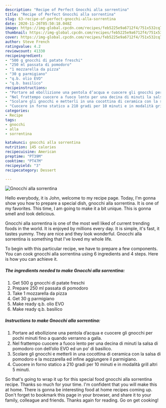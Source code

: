 ```yaml
---
description: "Recipe of Perfect Gnocchi alla sorrentina"
title: "Recipe of Perfect Gnocchi alla sorrentina"
slug: 63-recipe-of-perfect-gnocchi-alla-sorrentina
date: 2020-11-26T05:50:18.048Z
image: https://img-global.cpcdn.com/recipes/feb5225e9a6712f4/751x532cq70/gnocchi-alla-sorrentina-recipe-main-photo.jpg
thumbnail: https://img-global.cpcdn.com/recipes/feb5225e9a6712f4/751x532cq70/gnocchi-alla-sorrentina-recipe-main-photo.jpg
cover: https://img-global.cpcdn.com/recipes/feb5225e9a6712f4/751x532cq70/gnocchi-alla-sorrentina-recipe-main-photo.jpg
author: Steve French
ratingvalue: 4.2
reviewcount: 41330
recipeingredient:
- "500 g gnocchi di patate freschi"
- "250 ml passata di pomodoro"
- "1 mozzarella da pizza"
- "30 g parmigiano"
- "q.b. olio EVO"
- "q.b. basilico"
recipeinstructions:
- "Portare ad ebollizione una pentola d’acqua e cuocere gli gnocchi per pochi minuti fino a quando verranno a galla."
- "Nel frattempo cuocere a fuoco lento per una decina di minuti la salsa di pomodoro con dell’olio EVO ed un po’ di basilico."
- "Scolare gli gnocchi e metterli in una cocottina di ceramica con la salsa di pomodoro e la mozzarella ed infine aggiungere il parmigiano."
- "Cuocere in forno statico a 210 gradi per 10 minuti e in modalità grill altri 5 minuti."
categories:
- Recipe
tags:
- gnocchi
- alla
- sorrentina

katakunci: gnocchi alla sorrentina 
nutrition: 145 calories
recipecuisine: American
preptime: "PT39M"
cooktime: "PT47M"
recipeyield: "3"
recipecategory: Dessert

---
```



![Gnocchi alla sorrentina](https://img-global.cpcdn.com/recipes/feb5225e9a6712f4/751x532cq70/gnocchi-alla-sorrentina-recipe-main-photo.jpg)

Hello everybody, it is John, welcome to my recipe page. Today, I'm gonna show you how to prepare a special dish, gnocchi alla sorrentina. It is one of my favorites. This time, I am going to make it a bit unique. This is gonna smell and look delicious.

Gnocchi alla sorrentina is one of the most well liked of current trending foods in the world. It is enjoyed by millions every day. It is simple, it's fast, it tastes yummy. They are nice and they look wonderful. Gnocchi alla sorrentina is something that I've loved my whole life.




To begin with this particular recipe, we have to prepare a few components. You can cook gnocchi alla sorrentina using 6 ingredients and 4 steps. Here is how you can achieve it.

<!--inarticleads1-->

##### The ingredients needed to make Gnocchi alla sorrentina:

1. Get 500 g gnocchi di patate freschi
1. Prepare 250 ml passata di pomodoro
1. Take 1 mozzarella da pizza
1. Get 30 g parmigiano
1. Make ready q.b. olio EVO
1. Make ready q.b. basilico




<!--inarticleads2-->

##### Instructions to make Gnocchi alla sorrentina:

1. Portare ad ebollizione una pentola d’acqua e cuocere gli gnocchi per pochi minuti fino a quando verranno a galla.
1. Nel frattempo cuocere a fuoco lento per una decina di minuti la salsa di pomodoro con dell’olio EVO ed un po’ di basilico.
1. Scolare gli gnocchi e metterli in una cocottina di ceramica con la salsa di pomodoro e la mozzarella ed infine aggiungere il parmigiano.
1. Cuocere in forno statico a 210 gradi per 10 minuti e in modalità grill altri 5 minuti.




So that's going to wrap it up for this special food gnocchi alla sorrentina recipe. Thanks so much for your time. I'm confident that you will make this at home. There is gonna be interesting food at home recipes coming up. Don't forget to bookmark this page in your browser, and share it to your family, colleague and friends. Thanks again for reading. Go on get cooking!
